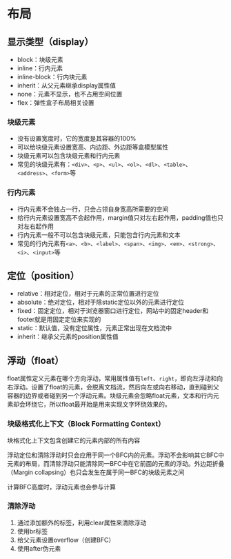 # 布局

## 显示类型（display）

- block：块级元素
- inline：行内元素
- inline-block：行内块元素
- inherit：从父元素继承display属性值
- none：元素不显示，也不占用空间位置
- flex：弹性盒子布局相关设置

### 块级元素

- 没有设置宽度时，它的宽度是其容器的100%
- 可以给块级元素设置宽高、内边距、外边距等盒模型属性
- 块级元素可以包含块级元素和行内元素
- 常见的块级元素有：`<div>`、`<p>`、`<ul>`、`<ol>`、`<dl>`、`<table>`、`<address>`、`<form>`等

### 行内元素

- 行内元素不会独占一行，只会占领自身宽高所需要的空间
- 给行内元素设置宽高不会起作用，margin值只对左右起作用，padding值也只对左右起作用
- 行内元素一般不可以包含块级元素，只能包含行内元素和文本
- 常见的行内元素有`<a>`、`<b>`、`<label>`、`<span>`、`<img>`、`<em>`、`<strong>`、`<i>`、`<input>`等

## 定位（position）

- relative：相对定位，相对于元素的正常位置进行定位
- absolute：绝对定位，相对于除static定位以外的元素进行定位
- fixed：固定定位，相对于浏览器窗口进行定位，网站中的固定header和footer就是用固定定位来实现的
- static：默认值，没有定位属性，元素正常出现在文档流中
- inherit：继承父元素的position属性值

## 浮动（float）

float属性定义元素在哪个方向浮动，常用属性值有`left`、`right`，即向左浮动和向右浮动。设置了float的元素，会脱离文档流，然后向左或向右移动，直到碰到父容器的边界或者碰到另一个浮动元素。块级元素会忽略float元素，文本和行内元素却会环绕它，所以float最开始是用来实现文字环绕效果的。

### 块级格式化上下文（Block Formatting Context）

块格式化上下文包含创建它的元素内部的所有内容

浮动定位和清除浮动时只会应用于同一个BFC内的元素。浮动不会影响其它BFC中元素的布局，而清除浮动只能清除同一BFC中在它前面的元素的浮动。外边距折叠（Margin collapsing）也只会发生在属于同一BFC的块级元素之间

计算BFC高度时，浮动元素也会参与计算

### 清除浮动

1. 通过添加额外的标签，利用clear属性来清除浮动
2. 使用br标签
3. 给父元素设置overflow（创建BFC）
4. 使用after伪元素
